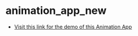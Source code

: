 # animation_app_new
- [Visit this link for the demo of this Animation App](https://drive.google.com/file/d/1JLQpydxiTljxgcNfh7hIn2mCNIeIeKIv/view?usp=sharing)
